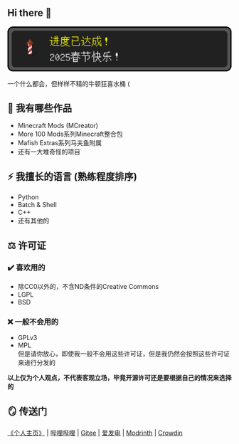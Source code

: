 ## Hi there 👋
![2025新春快乐](./2025spring.png)

<!--
**SystemFileB/SystemFileB** is a ✨ _special_ ✨ repository because its `README.md` (this file) appears on your GitHub profile.

Here are some ideas to get you started:

- 🔭 I’m currently working on ...
- 🌱 I’m currently learning ...
- 👯 I’m looking to collaborate on ...
- 🤔 I’m looking for help with ...
- 💬 Ask me about ...
- 📫 How to reach me: ...
- 😄 Pronouns: ...
- ⚡ Fun fact: ...
-->
一个什么都会，但样样不精的牛顿狂喜水桶 (

## 🤔 我有哪些作品
- Minecraft Mods (MCreator)
- More 100 Mods系列Minecraft整合包
- Mafish Extras系列马夫鱼附属
- 还有一大堆奇怪的项目

## ⚡ 我擅长的语言 (熟练程度排序)
- Python
- Batch & Shell
- C++
- 还有其他的

## ⚖️ 许可证
### ✔️ 喜欢用的
- 除CC0以外的，不含ND条件的Creative Commons
- LGPL
- BSD

### ❌ 一般不会用的
- GPLv3
- MPL  
但是请你放心，即使我一般不会用这些许可证，但是我仍然会按照这些许可证来进行分发的

**以上仅为个人观点，不代表客观立场，毕竟开源许可还是要根据自己的情况来选择的**

## 🪞 传送门
[《个人主页》](https://systemfileb.github.io/home) | [哔哩哔哩](https://space.bilibili.com/1376977060) | [Gitee](https://gitee.com/SystemFileB) | [爱发电](https://afdian.com/a/systemfileb) | [Modrinth](https://modrinth.com/user/SystemFileB) | [Crowdin](https://zh.crowdin.com/profile/SystemFileB)
